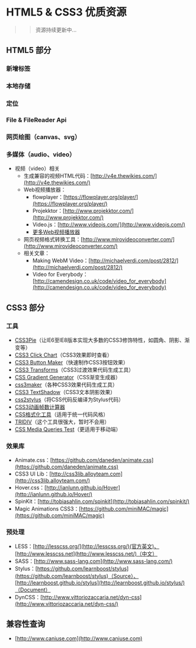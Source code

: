# HTML5 & CSS3 优质资源

>> 资源持续更新中...

## HTML5 部分

### 新增标签

### 本地存储

### 定位

### File & FileReader Api

### 网页绘图（canvas、svg）

### 多媒体（audio、video）

* 视频（video）相关
	* 生成兼容的视频HTML代码：[http://v4e.thewikies.com/](http://v4e.thewikies.com/)
	* Web视频播放器：
		* flowplayer：[https://flowplayer.org/player/](https://flowplayer.org/player/)
		* Projekktor：[http://www.projekktor.com/](http://www.projekktor.com/)
		* Video.js：[http://www.videojs.com/](http://www.videojs.com/)
		* [更多Web视频播放器](http://www.cnblogs.com/chu888chu888/archive/2011/12/21/2296211.html)
	* 网页视频格式转换工具：[http://www.mirovideoconverter.com/](http://www.mirovideoconverter.com/)
	* 相关文章：
		* Making WebM Video：[http://michaelverdi.com/post/2812/](http://michaelverdi.com/post/2812/)
		* Video for Everybody：[http://camendesign.co.uk/code/video_for_everybody](http://camendesign.co.uk/code/video_for_everybody)


## CSS3 部分

### 工具

* [CSS3Pie](http://css3pie.com/)（让IE6至IE8版本实现大多数的CSS3修饰特性，如圆角、阴影、渐变等）
* [CSS3 Click Chart](http://css3clickchart.com/)（CSS3效果即时查看）
* [CSS3 Button Maker](http://css-tricks.com/examples/ButtonMaker)（快速制作CSS3按钮效果）
* [CSS3 Transforms](http://westciv.com/tools/transforms/index.html)（CSS3过渡效果代码生成工具）
* [CSS Gradient Generator](http://www.css3factory.com/linear-gradients)（CSS渐变生成器）
* [css3maker](http://www.css3maker.com/)（各种CSS3效果代码生成工具）
* [CSS3 TextShadow](http://mothereffingtextshadow.com/)（CSS3文本阴影效果）
* [css2stylus](http://css2stylus.com/)（将CSS代码反编译为Stylus代码）
* [CSS3动画帧数计算器](http://tid.tenpay.com/labs/css3_keyframes_calculator.html)
* [CSS格式化工具](https://github.com/twitter/recess)（适用于统一代码风格）
* [TRIDIV](http://tridiv.com/)（这个工具很强大，暂时不会用）
* [CSS Media Queries Test](http://mediaqueriestest.com/)（更适用于移动端）

### 效果库

* Animate.css：[https://github.com/daneden/animate.css](https://github.com/daneden/animate.css)
* CSS3 UI Lib：[http://css3lib.alloyteam.com](http://css3lib.alloyteam.com/)
* Hover.css：[http://ianlunn.github.io/Hover](http://ianlunn.github.io/Hover/)
* SpinKit：[http://tobiasahlin.com/spinkit](http://tobiasahlin.com/spinkit/)
* Magic Animations CSS3：[https://github.com/miniMAC/magic](https://github.com/miniMAC/magic) 

### 预处理

* LESS：[http://lesscss.org/](http://lesscss.org/)(官方英文)、[http://www.lesscss.net](http://www.lesscss.net/)（中文）
* SASS：[http://www.sass-lang.com](http://www.sass-lang.com/)
* Stylus：[https://github.com/learnboost/stylus](https://github.com/learnboost/stylus)（Source）、[http://learnboost.github.io/stylus](http://learnboost.github.io/stylus/)（Document）
* DynCSS：[http://www.vittoriozaccaria.net/dyn-css](http://www.vittoriozaccaria.net/dyn-css/)

## 兼容性查询

* [http://www.caniuse.com](http://www.caniuse.com)
